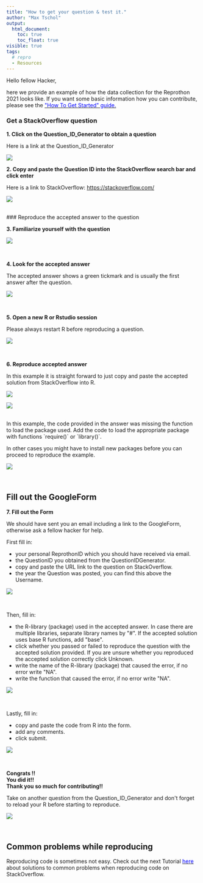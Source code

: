 ```yaml
---
title: "How to get your question & test it."
author: "Max Tschol"
output:
  html_document:
    toc: true
    toc_float: true
visible: true
tags:
  # repro
  - Resources
---
```


Hello fellow Hacker,  

here we provide an example of how the data collection for the Reprothon 2021 looks like. If you want some basic information how you can contribute, please see the [<span style="color: blue">"How To Get Started" guide.</span>](https://aberdeenstudygroup.github.io/studyGroup/Reprothon2021/Misc_resources/Tutorial_easy_Reprothon2021/)


### Get a StackOverflow question

**1. Click on the Question_ID_Generator to obtain a question**  

Here is a link at the Question_ID_Generator

<p align=centre>
<img src="../images/confused_cat1.jpg" style="max-width:100%;">
</p>

**2. Copy and paste the Question ID into the StackOverflow search bar and click enter**  

Here is a link to StackOverflow: <https://stackoverflow.com/>


<p align=centre>
<img src="../images/stack_example2.png" style="max-width:100%;">
</p>

<br>
### Reproduce the accepted answer to the question

**3. Familiarize yourself with the question**  

<p align=centre>
<img src="../images/stack_example3.png" style="max-width:100%;">
</p>
<br>

**4. Look for the accepted answer**  

The accepted answer shows a green tickmark and is usually the first answer after the question.

<p align=centre>
<img src="../images/stack_example4.png" style="max-width:100%;">
</p>
<br>

**5. Open a new R or Rstudio session**  

Please always restart R before reproducing a question.

<p align=centre>
<img src="../images/open_r.png" style="max-width:100%;">
</p>
<br>

**6. Reproduce accepted answer**  

In this example it is straight forward to just copy and paste the accepted solution from StackOverflow into R.

<p align=centre>
<img src="../images/copy_paste_stack.png" style="max-width:100%;">
</p>

<p align=centre>
<img src="../images/copy_paste_stack_r.png" style="max-width:100%;">
</p>
<br>
In this example, the code provided in the answer was missing the function to load the package used. Add the code to load the appropriate package with functions `require()` or `library()`.

In other cases you might have to install new packages before you can proceed to reproduce the example.
<br>

<p align=centre>
<img src="../images/r_pass.png" style="max-width:100%;">
</p>
<br>

## Fill out the GoogleForm 

**7. Fill out the Form**  

We should have sent you an email including a link to the GoogleForm, otherwise ask a fellow hacker for help.  

First fill in:  
- your personal ReprothonID which you should have received via email.   
- the QuestionID you obtained from the QuestionIDGenerator.  
- copy and paste the URL link to the question on StackOverflow.  
- the year the Question was posted, you can find this above the Username.  

<p align=centre>
<img src="../images/fill_gform1.png" style="max-width:100%;">
</p>
<br>

Then, fill in:  

- the R-library (package) used in the accepted answer. In case there are multiple libraries, separate library names by "#". If the accepted solution uses base R functions, add "base".  
- click whether you passed or failed to reproduce the question with the accepted solution provided. If you are unsure whether you reproduced the accepted solution correctly click Unknown.  
- write the name of the R-library (package) that caused the error, if no error write "NA".  
- write the function that caused the error, if no error write "NA".  

<p align=centre>
<img src="../images/fill_gform2.png" style="max-width:100%;">
</p>
<br>

Lastly, fill in:   
- copy and paste the code from R into the form.  
- add any comments.  
- click submit.  
 
 
<p align=centre>
<img src="../images/fill_gform3.png" style="max-width:70%;">
</p>
<br>

**Congrats !!**  
**You did it!!**  
**Thank you so much for contributing!!**   

Take on another question from the Question_ID_Generator and don't forget to reload your R before starting to reproduce.  

<p align=centre>
<img src="../images/submit2.png" style="max-width:70%;">
</p>
<br>

## Common problems while reproducing  

Reproducing code is sometimes not easy. Check out the next Tutorial [<span style="color: blue">here</span>](link) about solutions to common problems when reproducing code on StackOverflow.  
